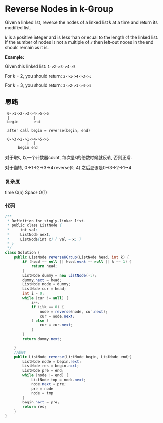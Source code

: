 # Reverse Nodes in k-Group

Given a linked list, reverse the nodes of a linked list *k* at a time and return its modified list.

*k* is a positive integer and is less than or equal to the length of the linked list. If the number of nodes is not a multiple of *k* then left-out nodes in the end should remain as it is.



**Example:**

Given this linked list: `1->2->3->4->5`

For *k* = 2, you should return: `2->1->4->3->5`

For *k* = 3, you should return: `3->2->1->4->5`



## 思路

```
 0->1->2->3->4->5->6
 |           |   
 begin       end
 
 after call begin = reverse(begin, end)
 
 0->3->2->1->4->5->6
          |  |
      begin end

```

对于取k, 以一个计数器count, 每次是k的倍数时候就反转, 否则正常. 

对于翻转, 0->1->2->3->4 reverse(0, 4) 之后应该是0->3->2->1->4 



### 复杂度

time O(n) Space O(1)

### 代码

```Java
/**
 * Definition for singly-linked list.
 * public class ListNode {
 *     int val;
 *     ListNode next;
 *     ListNode(int x) { val = x; }
 * }
 */
class Solution {
    public ListNode reverseKGroup(ListNode head, int k) {
        if (head == null || head.next == null || k == 1) {
            return head;
        }
        ListNode dummy = new ListNode(-1);
        dummy.next = head;
        ListNode node = dummy;
        ListNode cur = head;
        int i = 0;
        while (cur != null) {
            i++;
            if (i%k == 0) {
                node = reverse(node, cur.next);
                cur = node.next;
            } else {
                cur = cur.next;
            }
        }
        return dummy.next;
        
    }
    //翻转
    public ListNode reverse(ListNode begin, ListNode end){
        ListNode node = begin.next;
        ListNode res = begin.next;
        ListNode pre = end;
        while (node != end) {
            ListNode tmp = node.next;
            node.next = pre;
            pre = node;
            node = tmp;
        }
        begin.next = pre;
        return res;
    }
}
```

